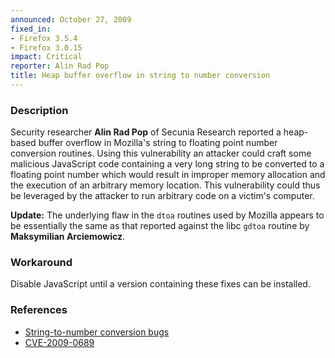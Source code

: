 ```yaml
---
announced: October 27, 2009
fixed_in:
- Firefox 3.5.4
- Firefox 3.0.15
impact: Critical
reporter: Alin Rad Pop
title: Heap buffer overflow in string to number conversion
---
```


<h3>Description</h3>

<p>Security researcher <strong>Alin Rad Pop</strong> of Secunia
Research reported a heap-based buffer overflow in Mozilla's string to
floating point number conversion routines.  Using this vulnerability
an attacker could craft some malicious JavaScript code containing a
very long string to be converted to a floating point number which
would result in improper memory allocation and the execution of an
arbitrary memory location.  This vulnerability could thus be leveraged
by the attacker to run arbitrary code on a victim's computer.</p>

<p><b>Update:</b> The underlying flaw in the <code>dtoa</code> routines used
by Mozilla appears to be essentially the same as that reported against the
libc <code>gdtoa</code> routine by <strong>Maksymilian Arciemowicz</strong>.
</p>

<h3>Workaround</h3>

<p>Disable JavaScript until a version containing these fixes can be installed.</p>

<h3>References</h3>

<ul>
  <li><a href="https://bugzilla.mozilla.org/buglist.cgi?bug_id=516396,516862">String-to-number conversion bugs</a></li>
  <li><a class="ex-ref" href="http://cve.mitre.org/cgi-bin/cvename.cgi?name=CVE-2009-0689">CVE-2009-0689</a></li>
</ul>




